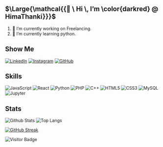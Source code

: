   ## $\Large{\mathcal{{👋 \ Hi \, I’m \color{darkred} @ HimaThanki}}}$
<ol>
  
<li>🔭 I’m currently working on Freelancing.</ul>
<li>🌱 I’m currently learning python.</ul>

</ol>
<!--
**Hima-Thanki/Hima-Thanki** is a ✨ _special_ ✨ repository because its `README.md` (this file) appears on your GitHub profile.
Here are some ideas to get you started:
<li>📫 How to reach me: thankihima1006@gmail.com</ul>
-->

## Show Me

[![LinkedIn](https://img.shields.io/badge/-LinkedIn-00599C?style=flat-square&logo=LinkedIn)][1]
[![Instagram](https://img.shields.io/badge/-Instagram-lightblue?style=flat-square&logo=Instagram)][2]
[![GitHub](https://img.shields.io/badge/-GitHub-181717?style=flat-square&logo=github)][3]

<!-- To Link your profile to the media buttons -->

[1]: https://www.linkedin.com/in/hima-thanki-79a108235
[2]: https://www.instagram.com/himathanki10
[3]: https://www.github.com/Hima-Thanki

## Skills

![JavaScript](https://img.shields.io/badge/-JavaScript-1572B6?style=flat-square&logo=javascript)
![React](https://img.shields.io/badge/-React-red?style=flat-square&logo=react)
![Python](https://img.shields.io/badge/-Python-grey?style=flat-square&logo=Python)
![PHP](https://img.shields.io/badge/-Php-black?style=flat-square&logo=Php)
![C++](https://img.shields.io/badge/-C++-00599C?style=flat-square&logo=c)
![HTML5](https://img.shields.io/badge/-HTML5-E34F26?style=flat-square&logo=html5&logoColor=white)
![CSS3](https://img.shields.io/badge/-CSS3-1572B6?style=flat-square&logo=css3)
![MySQL](https://img.shields.io/badge/-MySQL-lightblue?style=flat-square&logo=mysql)
![Jupyter](https://img.shields.io/badge/-Jupyter-pink?style=flat-square&logo=jupyter)


## Stats

![Github Stats](https://github-readme-stats.vercel.app/api?username=Hima-Thanki&count_private=true&show_icons=true&include_all_commits=true&theme=prussian&layout=compact)
![Top Langs](https://github-readme-stats.vercel.app/api/top-langs/?username=Hima-Thanki&hide=TeX&layout=compact&theme=prussian)

[![GitHub Streak](https://streak-stats.demolab.com?user=Hima-Thanki%20&theme=rose-pine&border_radius=1.5&date_format=j%20M%5B%20Y%5D&card_width=770)](https://git.io/streak-stats)

![Visitor Badge](https://visitor-badge.laobi.icu/badge?page_id=Hima-Thanki.Hima-Thanki)
